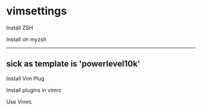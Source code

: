 # vimsettings


Install ZSH 

Install oh myzsh 

---
sick as template is 'powerlevel10k'
---
Install Vim Plug

Install plugins in vimrc

Use Vimrc


